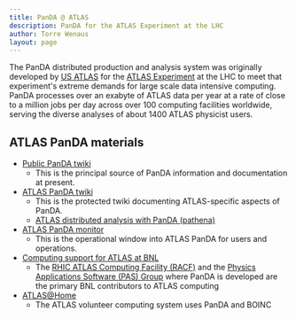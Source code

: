 ```yaml
---
title: PanDA @ ATLAS
description: PanDA for the ATLAS Experiment at the LHC
author: Torre Wenaus
layout: page
---
```


The PanDA distributed production and analysis system was originally developed by [US ATLAS](http://www.usatlas.bnl.gov/) for the [ATLAS Experiment](http://atlas.ch/) at the LHC to meet that experiment's extreme demands for large scale data intensive computing. PanDA processes over an exabyte of ATLAS data per year at a rate of close to a million jobs per day across over 100 computing facilities worldwide, serving the diverse analyses of about 1400 ATLAS physicist users. 

## ATLAS PanDA materials

* [Public PanDA twiki](https://twiki.cern.ch/twiki/bin/view/PanDA/PanDA)
    - This is the principal source of PanDA information and documentation at present.
* [ATLAS PanDA twiki](https://twiki.cern.ch/twiki/bin/viewauth/AtlasComputing/PanDA)
    - This is the protected twiki documenting ATLAS-specific aspects of PanDA.
    - [ATLAS distributed analysis with PanDA (pathena)](https://twiki.cern.ch/twiki/bin/view/Atlas/DAonPanda)
* [ATLAS PanDA monitor](http://bigpanda.cern.ch)
    - This is the operational window into ATLAS PanDA for users and operations.
* [Computing support for ATLAS at BNL](http://www.bnl.gov/atlas/computing.php)
    - The [RHIC ATLAS Computing Facility (RACF)](https://www.racf.bnl.gov/) and the [Physics Applications Software (PAS) Group](http://www.usatlas.bnl.gov/twiki/bin/view/PAS/WebHome) where PanDA is developed are the primary BNL contributors to ATLAS computing
* [ATLAS@Home](http://atlasathome.cern.ch/)
    - The ATLAS volunteer computing system uses PanDA and BOINC

